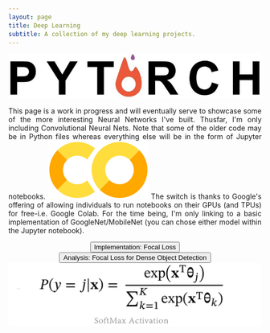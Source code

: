 ```yaml
---
layout: page
title: Deep Learning
subtitle: A collection of my deep learning projects.
---
```

<img class="centerimg" src="/img/proj2_cnn/pytorch_logo.webp">
<!-- ![Softmax Function](/img/proj2_cnn/softmax_logo.png) -->
<p style="text-align:justify;">
This page is a work in progress and will eventually serve to showcase some of the more interesting Neural Networks I've built.  Thusfar, I'm only including Convolutional Neural Nets.  Note that some of the older code may be in Python files whereas everything else will be in the form of Jupyter notebooks. <img class="leftimg" src="/img/proj2_cnn/colab_logo.webp"> The switch is thanks to Google's offering of allowing individuals to run notebooks on their GPUs (and TPUs) for free-i.e. Google Colab.  For the time being, I'm only linking to a basic implementation of GoogleNet/MobileNet (you can chose either model within the Jupyter notebook).
</p>


<div style="text-align:center; width=768px;">
  <a href="https://github.com/adik0861/adik0861.github.io/blob/master/assets/code/cnn/MobileNet_v3.ipynb">
    <input  type="button"
            class="bigButton"
            value="Implementation: Focal Loss"
            href="https://github.com/adik0861/adik0861.github.io/blob/master/assets/code/cnn/MobileNet_v3.ipynb"/>
  </a>
</div>

<div style="text-align:center; width=768px;">
  <a href="{{site.url}}/AnalysisFocalLoss">
    <input  type="button"
            class="bigButton"
            value="Analysis: Focal Loss for Dense Object Detection"
            href="{{site.url}}/AnalysisFocalLoss"/>
            <!-- href="https://github.com/adik0861/adik0861.github.io/blob/master/assets/code/proj2/Kunapuli_EE243_Project.pdf"/> -->
  </a>
</div>

<img class="centerimg" src="/img/proj2_cnn/softmax_logo.png">
